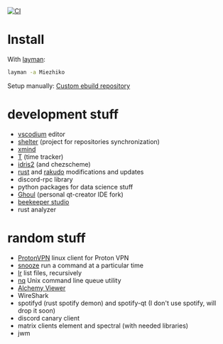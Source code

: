 [![CI](https://github.com/Miezhiko/Overlay/actions/workflows/repoman.yml/badge.svg)](https://github.com/Miezhiko/Overlay/actions/workflows/repoman.yml)

# Install

With [layman](https://wiki.gentoo.org/wiki/Layman):

```sh
layman -a Miezhiko
```

Setup manually: [Custom ebuild repository](https://wiki.gentoo.org/wiki/Custom_ebuild_repository)


# development stuff

 - [vscodium](https://vscodium.com/) editor
 - [shelter](https://github.com/Miezhiko/Shelter) (project for repositories synchronization)
 - [xmind](https://www.xmind.net)
 - [T](https://github.com/Miezhiko/T) (time tracker)
 - [idris2](https://www.idris-lang.org/) (and chezscheme)
 - [rust](https://www.rust-lang.org) and [rakudo](https://rakudo.org) modifications and updates
 - discord-rpc library
 - python packages for data science stuff
 - [Ghoul](https://github.com/Miezhiko/Ghoul) (personal qt-creator IDE fork)
 - [beekeeper studio](https://www.beekeeperstudio.io)
 - rust analyzer

# random stuff

 - [ProtonVPN](https://protonvpn.com) linux client for Proton VPN
 - [snooze](https://github.com/leahneukirchen/snooze) run a command at a particular time
 - [lr](https://github.com/leahneukirchen/lr) list files, recursively
 - [nq](https://github.com/leahneukirchen/nq) Unix command line queue utility
 - [Alchemy Viewer](https://alchemyviewer.org)
 - WireShark
 - spotifyd (rust spotify demon) and spotify-qt (I don't use spotify, will drop it soon)
 - discord canary client
 - matrix clients element and spectral (with needed libraries)
 - jwm
